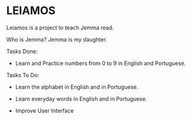 # LEIAMOS

Leiamos is a project to teach Jemma read.

Who is Jemma? Jemma is my daughter.

Tasks Done:

- Learn and Practice numbers from 0 to 9 in English and Portuguese.

Tasks To Do:

- Learn the alphabet in English and in Portuguese.

- Learn everyday words in English and in Portuguese.

- Improve User Interface